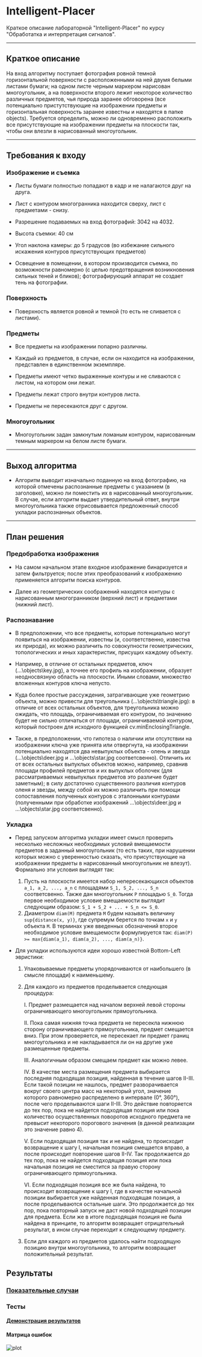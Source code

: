 # Intelligent-Placer

Краткое описание лабораторной "Intelligent-Placer" по курсу "Обработатка и интерпретация сигналов".
____
## **Краткое описание**

На вход алгоритму поступает фотография ровной темной горизонтальной поверхности с расположенными на ней двумя белыми листами бумаги; на одном листе черным маркером нарисован многоугольник, а на поверхности второго лежит некоторое количество различных предметов, чья природа заранее обговорена (все потенциально пристутствующие на изображении предметы и горизонтальная поверхность заранее известны и находятся в папке objects). Требуется определить, можно ли одновременно расположить все присутствующие на изображении предметы на плоскости так, чтобы они влезли в нарисованный многоугольник.
____
## **Требования к входу**

### **Изображение и съемка**

- Листы бумаги полностью попадают в кадр и не налагаются друг на друга.

- Лист с контуром многогранника находится сверху, лист с предметами - снизу.

- Разрешение подаваемых на вход фотографий: 3042 на 4032.

- Высота съемки: 40 см

- Угол наклона камеры: до 5 градусов (во избежание сильного искажения контуров присутствующих предметов)

- Освещение в помещении, в котором производится съемка, по возможности равномерно (с целью предотвращения возникновения сильных теней и бликов); фотографирующий аппарат не создает тень на фотографии.

### **Поверхность**

- Поверхность является ровной и темной (то есть не сливается с листами).

### **Предметы**

- Все предметы на изображении попарно различны.

- Каждый из предметов, в случае, если он находится на изображении, представлен в единственном экземпляре.

- Предметы имеют четко выраженные контуры и не сливаются с листом, на котором они лежат.

- Предметы лежат строго внутри контуров листа.

- Предметы не пересекаются друг с другом.

### **Многоугольник**

- Многоугольник задан замкнутым ломаным контуром, нарисованным темным маркером на белом листе бумаги.

___
## **Выход алгоритма**

- Алгоритм выводит изначально поданную на вход фотографию, на которой отмечены распознанные предметы с указанием (в заголовке), можно ли поместить их в нарисованный многоугольник. В случае, если алгоритм выдает утвердительный ответ, внутри многоугольника также отрисовывается предложенный способ укладки распознанных объектов.
___
## **План решения**

### **Предобработка изображения**

-  На самом начальном этапе входное изображение бинаризуется и затем фильтруется; после этих преобразований к изображению применяется алгоритм поиска контуров.

- Далее из геометрических соображений находятся контуры с нарисованным многогранником (верхний лист) и предметами (нижний лист).

### **Распознавание**

- В предположении, что все предметы, которые потенциально могут появиться на изображении, известны (и, соответственно, известна их природа), их можно различить по совокупности геометрических, топологических и иных характеристик, присущих каждому объекту.

- Например, в отличие от остальных предметов, ключ (...\\objects\\key.jpg), а точнее его профиль на изображении, образует неодносвязную область на плоскости. Иными словами, множество вложенных контуров ключа непусто.
- Куда более простые рассуждения, затрагивающие уже геометрию объекта, можно привести для треугольника (...\\objects\\triangle.jpg): в отличие от всех остальных объектов, для треугольника можно ожидать, что площадь, ограничиваемая его контуром, по значению будет не сильно отличаться от площади, ограничиваемой контуром, который построен для исходного функцией cv.minEnclosingTriangle.

- Также, в предположении, что гипотеза о наличии или отсутствии на изображении ключа уже принята или отвергнута, на изображении потенциально находятся два невыпуклых объекта - олень и звезда (...\\objects\\deer.jpg и ...\\objects\\star.jpg соответсвенно). Отличить их от всех остальных выпуклых объектов можно, например, сравнив площади профилей предметов и их выпуклых оболочек (для рассматриваемых невыпуклых предметов это различие будет заметным); в силу достаточно существенного различия контуров оленя и звезды, между собой их можно различить при помощи сопоставления полученных контуров с эталонными контурами (полученными при обработке изображений ...\\objects\\deer.jpg и ...\\objects\\star.jpg соответсвенно).

### **Укладка**

- Перед запуском алгоритма укладки имеет смысл проверить несколько несложных необходимых условий вмещаемости предметов в заданный многоугольник (то есть таких, при нарушении которых можно с уверенностью сказать, что присутствующие на изображении предметы в нарисованный многоугольник не влезут). Формально эти условия выглядят так:

    1.  Пусть на плоскости имеется набор непересекающихся объектов `a_1, a_2, ..., a_n` с площадями `S_1, S_2, ..., S_n` соответсвенно. Также дан многоугольник `P` площадью `S_0`. Тогда первое необходимое условие вмещаемости выглядит следующим образом:  `S_1 + S_2 + ... + S_n <= S_0`.
    2. Диаметром `diam(M)` предмета `M` будем называть величину `sup{distance(x, y)}`, где супремум берется по точкам `x` и `y` объекта `M`. В терминах уже введенных обозначений второе необходимое условие вмещаемости формулируется так: `diam(P) >= max{diam(a_1), diam(a_2), ..., diam(a_n)}`.

- Для укладки используются идеи хорошо известной Bottom-Left эвристики:
    1. Упаковываемые предметы упорядочиваются от наибольшего (в смысле площади) к наименьшему.
    2. Для каждого из предметов проделывается следующая процедура:

        I. Предмет размещается над началом верхней левой стороны ограничивающего многоугольник прямоугольника.

        II. Пока самая нижняя точка предмета не пересекла нижнюю сторону ограничивающего прямоугольника, предмет смещается вниз. При этом проверяется, не пересекает ли предмет границ многоугольника и не накладывается ли он на другие уже размещенные предметы.

        III. Аналогичным образом смещаем предмет как можно левее.

        IV. В качестве места размещения предмета выбирается последняя подходящая позиция, найденная в течение шагов II-III. Если такой позиции не нашлось, предмет разворачивается вокруг своего центра масс на некоторый угол, значение которого равномерно распределено в интервале (0°, 360°), после чего проделываются шаги II-III. Это действие повторяется до тех пор, пока не найдется подходящая позиция или пока количество осуществленных поворотов исходного предмета не превысит некоторого порогового значения (в данной реализации это значение равно 4).

        V. Если подходящая позиция так и не найдена, то происходит возвращение к шагу I, начальная позиция смещается вправо, а после происходит повторение шагов II-IV. Так продолжается до тех пор, пока не найдется подходящая позиция или пока начальная позиция не сместится за правую сторону ограничивающего прямоугольника.

        VI. Если подходящая позиция все же была найдена, то происходит возвращение к шагу I, где в качестве начальной позиции выбирается уже найденная подходящая позиция, а после проделываются остальные шаги. Это продолжается до тех пор, пока повторный запуск не даст новой подходящей позиции для предмета. Если же в итоге подходящая позиция не была найдена в принципе, то алгоритм возвращает отрицательный результат, в ином случае переходит к следующему предмету.

    3. Если для каждого из предметов удалось найти подходящую позицию внутри многоугольника, то алгоритм возвращает положительный результат.


## **Результаты**

### **[Показательные случаи](./Demonstration.ipynb)**


### **Тесты**

#### [Демонстрация результатов](./Tests.ipynb)

#### Матрица ошибок

![plot](./cf_matrix.png)

